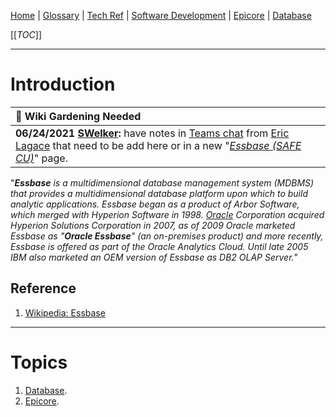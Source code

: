 [Home](/Slalom-LLC/Slalom-Consulting) | [Glossary](/Glossary) | [Tech Ref](/Tech-Ref) | [Software Development](/Tech-Ref/Software-Development) | [Epicore](/Tech-Ref/Epicore) | [Database](/Tech-Ref/Software-Development/Database)

[[_TOC_]]

---
# Introduction
|:seedling: Wiki Gardening Needed|
|:-|
| **06/24/2021 [SWelker](/Individuals/Scott-Welker):** have notes in [Teams chat](/Tech-Ref/Microsoft/Microsoft-Teams) from [Eric Lagace](/Individuals/Eric-Lagace) that need to be add here or in a new "_[Essbase (SAFE CU)](/Clients/Safe-CU/Infrastructure-\(Safe-CU\)/Systems-and-Services-\(Safe-CU\)/Essbase-\(Safe-CU\))_" page. |

"_***Essbase*** is a multidimensional database management system (MDBMS) that provides a multidimensional database platform upon which to build analytic applications. Essbase began as a product of Arbor Software, which merged with Hyperion Software in 1998. [Oracle](oracle) Corporation acquired Hyperion Solutions Corporation in 2007, as of 2009 Oracle marketed Essbase as "***Oracle Essbase***" (an on-premises product) and more recently, Essbase is offered as part of the Oracle Analytics Cloud. Until late 2005 IBM also marketed an OEM version of Essbase as DB2 OLAP Server._"

## Reference
1. [Wikipedia: Essbase](https://en.wikipedia.org/wiki/Essbase)

---
# Topics
1. [Database](/Tech-Ref/Software-Development/Database).
1. [Epicore](/Tech-Ref/Epicore).
